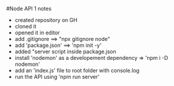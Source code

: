 #Node API 1 notes

- created repository on GH
- cloned it
- opened it in editor
- add .gitignore ==> "npx gitignore node"
- add 'package.json' ==> 'npm init -y'
- added "server script inside package.json
- install 'nodemon' as a developement dependency => 'npm i -D nodemon'
- add an 'index.js' file to root folder with console.log
- run the API using 'npm run server'